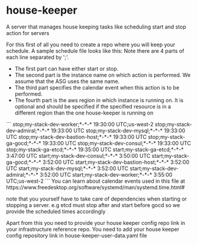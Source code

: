 # house-keeper
A server that manages house keeping tasks like scheduling start and stop action for servers

For this first of all you need to create a repo where you will keep your schedule. A sample schedule file looks like this:
Note there are 4 parts of each line separated by ';'. 
<ul>
<li>The first part can have either start or stop.</li>
<li>The second part is the instance name on which action is performed. We assume that the ASG uses the same name.</li>
<li>The third part specifies the calendar event when this action is to be performed.</li>
<li>The fourth part is the aws region in which instance is running on. It is optional and should be specified if the specified resource is in a different region than the one house-keeper is running on</li>
</ul>
```
stop;my-stack-dev-worker;*-*-* 19:30:00 UTC;us-west-2
stop;my-stack-dev-admiral;*-*-* 19:33:00 UTC
stop;my-stack-dev-mysql;*-*-* 19:33:00 UTC
stop;my-stack-dev-bastion-host;*-*-* 19:33:00 UTC
stop;my-stack-ga-gocd;*-*-* 19:33:00 UTC
stop;my-stack-dev-consul;*-*-* 19:33:00 UTC
stop;my-stack-ga-etcd;*-*-* 19:35:00 UTC
start;my-stack-ga-etcd;*-*-* 3:47:00 UTC
start;my-stack-dev-consul;*-*-* 3:50:00 UTC
start;my-stack-ga-gocd;*-*-* 3:52:00 UTC
start;my-stack-dev-bastion-host;*-*-* 3:52:00 UTC
start;my-stack-dev-mysql;*-*-* 3:52:00 UTC
start;my-stack-dev-admiral;*-*-* 3:52:00 UTC
start;my-stack-dev-worker;*-*-* 3:55:00 UTC;us-west-2
```
You can learn about calendar events used in this file at https://www.freedesktop.org/software/systemd/man/systemd.time.html#

note that you yourself have to take care of dependencies when starting or stopping a server.
e.g etcd must stop after and start before gocd so we provide the scheduled times accordingly

Apart from this you need to provide your house keeper config repo link in your infrastructure reference repo.
You need to add your house keeper config repository link in house-keeper-user-data.yaml file

